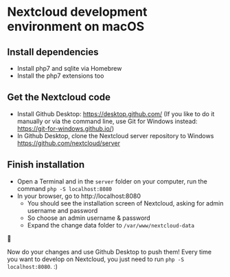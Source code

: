 # Nextcloud development environment on macOS


## Install dependencies

- Install php7 and sqlite via Homebrew
- Install the php7 extensions too


## Get the Nextcloud code

- Install Github Desktop: https://desktop.github.com/ (If you like to do it manually or via the command line, use Git for Windows instead: https://git-for-windows.github.io/)
- In Github Desktop, clone the Nextcloud server repository to Windows https://github.com/nextcloud/server


## Finish installation

- Open a Terminal and in the `server` folder on your computer, run the command `php -S localhost:8080`
- In your browser, go to http://localhost:8080
	- You should see the installation screen of Nextcloud, asking for admin username and password
	- So choose an admin username & password
	- Expand the change data folder to `/var/www/nextcloud-data`

:tada:

Now do your changes and use Github Desktop to push them! Every time you want to develop on Nextcloud, you just need to run `php -S localhost:8080`. :)
